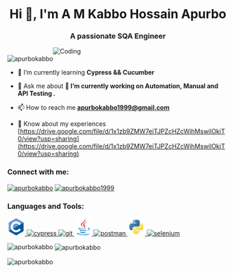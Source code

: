 <a href="https://www.linkedin.com/in/apurbokabbo/" target="_blank">
<img src="https://img.freepik.com/premium-photo/business-developer-hand-using-board-framework-virtual-modern-computer-showing-innovation-agile-software-development-lean-project-management-tool-fast-changes-concept-document-management-system-dms_150455-17501.jpg?w=1380" style="width: 100vw" alt=""/>
<a/>
<h1 align="center">Hi 👋, I'm A M Kabbo Hossain Apurbo</h1>
<h3 align="center">A passionate SQA Engineer</h3>
  
<img align="right" alt="Coding" width="400" src="https://media4.giphy.com/media/v1.Y2lkPTc5MGI3NjExdXZ6cHFmYWo4M3FqM2V0bnQ3ZzZsdGljNzNyeDNjNWQ3OGt5Y3Z6dCZlcD12MV9pbnRlcm5hbF9naWZfYnlfaWQmY3Q9Zw/wLNuW1tCKRiPmDV5Y4/giphy.gif">

<p align="left"> <img src="https://komarev.com/ghpvc/?username=apurbokabbo&label=Profile%20views&color=0e75b6&style=flat" alt="apurbokabbo" /> </p>

- 🌱 I’m currently learning **Cypress && Cucumber**

- 💬 Ask me about **🔭 I’m currently working on Automation, Manual and API Testing .**

- 📫 How to reach me **apurbokabbo1999@gmail.com**

- 📄 Know about my experiences [https://drive.google.com/file/d/1x1zb9ZMW7eiTJPZcHZcWihMswilOkiT0/view?usp=sharing](https://drive.google.com/file/d/1x1zb9ZMW7eiTJPZcHZcWihMswilOkiT0/view?usp=sharing)

<h3 align="left">Connect with me:</h3>
<p align="left">
<a href="https://linkedin.com/in/apurbokabbo" target="blank"><img align="center" src="https://raw.githubusercontent.com/rahuldkjain/github-profile-readme-generator/master/src/images/icons/Social/linked-in-alt.svg" alt="apurbokabbo" height="30" width="40" /></a>
<a href="https://fb.com/apurbokabbo1999" target="blank"><img align="center" src="https://raw.githubusercontent.com/rahuldkjain/github-profile-readme-generator/master/src/images/icons/Social/facebook.svg" alt="apurbokabbo1999" height="30" width="40" /></a>
</p>

<h3 align="left">Languages and Tools:</h3>
<p align="left"> <a href="https://www.cprogramming.com/" target="_blank" rel="noreferrer"> <img src="https://raw.githubusercontent.com/devicons/devicon/master/icons/c/c-original.svg" alt="c" width="40" height="40"/> </a> <a href="https://www.cypress.io" target="_blank" rel="noreferrer"> <img src="https://raw.githubusercontent.com/simple-icons/simple-icons/6e46ec1fc23b60c8fd0d2f2ff46db82e16dbd75f/icons/cypress.svg" alt="cypress" width="40" height="40"/> </a> <a href="https://git-scm.com/" target="_blank" rel="noreferrer"> <img src="https://www.vectorlogo.zone/logos/git-scm/git-scm-icon.svg" alt="git" width="40" height="40"/> </a> <a href="https://www.java.com" target="_blank" rel="noreferrer"> <img src="https://raw.githubusercontent.com/devicons/devicon/master/icons/java/java-original.svg" alt="java" width="40" height="40"/> </a> <a href="https://postman.com" target="_blank" rel="noreferrer"> <img src="https://www.vectorlogo.zone/logos/getpostman/getpostman-icon.svg" alt="postman" width="40" height="40"/> </a> <a href="https://www.python.org" target="_blank" rel="noreferrer"> <img src="https://raw.githubusercontent.com/devicons/devicon/master/icons/python/python-original.svg" alt="python" width="40" height="40"/> </a> <a href="https://www.selenium.dev" target="_blank" rel="noreferrer"> <img src="https://raw.githubusercontent.com/detain/svg-logos/780f25886640cef088af994181646db2f6b1a3f8/svg/selenium-logo.svg" alt="selenium" width="40" height="40"/> </a> </p>

<p><img align="left" src="https://github-readme-stats.vercel.app/api/top-langs?username=apurbokabbo&show_icons=true&locale=en&layout=compact" alt="apurbokabbo" /></p>

<p>&nbsp;<img align="center" src="https://github-readme-stats.vercel.app/api?username=apurbokabbo&show_icons=true&locale=en" alt="apurbokabbo" /></p>

<p><img align="center" src="https://github-readme-streak-stats.herokuapp.com/?user=apurbokabbo&" alt="apurbokabbo" /></p>
